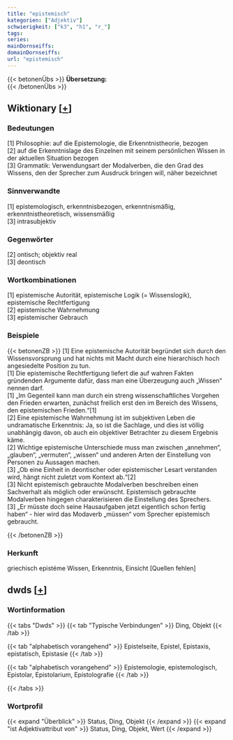 ```yaml
---
title: "epistemisch"
kategorien: ["Adjektiv"]
schwierigkeit: ["k3", "h1", "r_"]
tags:
series:
mainDornseiffs:
domainDornseiffs:
url: "epistemisch"
---
```


{{< betonenÜbs >}}
**Übersetzung:**  
{{< /betonenÜbs >}}

## Wiktionary [[+](https://de.wiktionary.org/wiki/epistemisch)]

### Bedeutungen
[1] Philosophie: auf die Epistemologie, die Erkenntnistheorie, bezogen  
[2] auf die Erkenntnislage des Einzelnen mit seinem persönlichen Wissen in der aktuellen Situation bezogen  
[3] Grammatik: Verwendungsart der Modalverben, die den Grad des Wissens, den der Sprecher zum Ausdruck bringen will, näher bezeichnet  

### Sinnverwandte
[1] epistemologisch, erkenntnisbezogen, erkenntnismäßig, erkenntnistheoretisch, wissensmäßig  
[3] intrasubjektiv  

### Gegenwörter
[2] ontisch; objektiv real  
[3] deontisch  

### Wortkombinationen
[1] epistemische Autorität, epistemische Logik (= Wissenslogik), epistemische Rechtfertigung  
[2] epistemische Wahrnehmung  
[3] epistemischer Gebrauch  

### Beispiele
{{< betonenZB >}}
[1] Eine epistemische Autorität begründet sich durch den Wissensvorsprung und hat nichts mit Macht durch eine hierarchisch hoch angesiedelte Position zu tun.  
[1] Die epistemische Rechtfertigung liefert die auf wahren Fakten gründenden Argumente dafür, dass man eine Überzeugung auch „Wissen“ nennen darf.  
[1] „Im Gegenteil kann man durch ein streng wissenschaftliches Vorgehen den Frieden erwarten, zunächst freilich erst den im Bereich des Wissens, den epistemischen Frieden.“[1]  
[2] Eine epistemische Wahrnehmung ist im subjektiven Leben die undramatische Erkenntnis: Ja, so ist die Sachlage, und dies ist völlig unabhängig davon, ob auch ein objektiver Betrachter zu diesem Ergebnis käme.  
[2] Wichtige epistemische Unterschiede muss man zwischen „annehmen“, „glauben“, „vermuten“, „wissen“ und anderen Arten der Einstellung von Personen zu Aussagen machen.  
[3] „Ob eine Einheit in deontischer oder epistemischer Lesart verstanden wird, hängt nicht zuletzt vom Kontext ab.“[2]  
[3] Nicht epistemisch gebrauchte Modalverben beschreiben einen Sachverhalt als möglich oder erwünscht. Epistemisch gebrauchte Modalverben hingegen charakterisieren die Einstellung des Sprechers.  
[3] „Er müsste doch seine Hausaufgaben jetzt eigentlich schon fertig haben“ - hier wird das Modaverb „müssen“ vom Sprecher epistemisch gebraucht.  

{{< /betonenZB >}}
### Herkunft
griechisch epistéme Wissen, Erkenntnis, Einsicht [Quellen fehlen]  



## dwds [[+](https://www.dwds.de/wb/epistemisch)]

### Wortinformation
{{< tabs "Dwds" >}}
{{< tab "Typische Verbindungen" >}}
Ding, Objekt
{{< /tab >}}

{{< tab "alphabetisch vorangehend" >}}
Epistelseite, Epistel, Epistaxis, epistatisch, Epistasie
{{< /tab >}}

{{< tab "alphabetisch vorangehend" >}}
Epistemologie, epistemologisch, Epistolar, Epistolarium, Epistolografie
{{< /tab >}}

{{< /tabs >}}

### Wortprofil
{{< expand "Überblick" >}} Status, Ding, Objekt {{< /expand >}}
{{< expand "ist Adjektivattribut von" >}} Status, Ding, Objekt, Wert {{< /expand >}}

